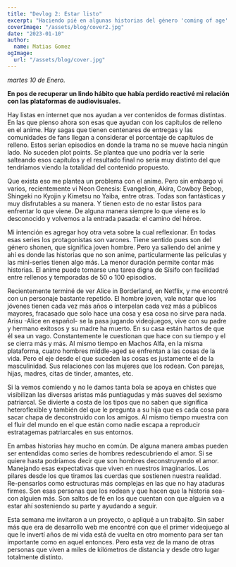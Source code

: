 ```yaml
---
title: "Devlog 2: Estar listo"
excerpt: "Haciendo pié en algunas historias del género 'coming of age' podemos pensar acerca de tirarse a la pileta en el momento menos indicado sin importar los posibles resultados."
coverImage: "/assets/blog/cover2.jpg"
date: "2023-01-10"
author:
  name: Matias Gomez
ogImage:
  url: "/assets/blog/cover.jpg"
---
```


*martes 10 de Enero.*

**En pos de recuperar un lindo hábito que había perdido reactivé mi relación con las plataformas de audiovisuales.**

Hay listas en internet que nos ayudan a ver contenidos de formas distintas. En las que pienso ahora son esas que ayudan con los capítulos de relleno en el anime. Hay sagas que tienen centenares de entregas y las comunidades de fans llegan a considerar el porcentaje de capítulos de relleno. Estos serían episodios en donde la trama no se mueve hacia ningún lado. No suceden plot points. Se plantea que uno podría ver la serie salteando esos capítulos y el resultado final no sería muy distinto del que tendríamos viendo la totalidad del contenido propuesto. 

Que exista eso me plantea un problema con el anime. Pero sin embargo vi varios, recientemente vi Neon Genesis: Evangelion, Akira, Cowboy Bebop, Shingeki no Kyojin y Kimetsu no Yaiba, entre otras. Todas son fantásticas y muy disfrutables a su manera. Y tienen esto de no estar listos para enfrentar lo que viene. De alguna manera siempre lo que viene es lo desconocido y volvemos a la entrada pasada: el camino del héroe. 

Mi intención es agregar hoy otra veta sobre la cual reflexionar. En todas esas series los protagonistas son varones. Tiene sentido pues son del género shonen, que significa joven hombre. Pero ya saliendo del anime y ahí es donde las historias que no son anime, particularmente las películas y las mini-series tienen algo más. La menor duración permite contar más historias. El anime puede tornarse una tarea digna de Sísifo con facilidad entre rellenos y temporadas de 50 o 100 episodios.

Recientemente terminé de ver Alice in Borderland, en Netflix, y me encontré con un personaje bastante repetido. El hombre joven, vale notar que los jóvenes tienen cada vez más años o interpelan cada vez más a públicos mayores, fracasado que solo hace una cosa y esa cosa no sirve para nada. Arisu -Alice en español- se la pasa jugando videojuegos, vive con su padre y hermano exitosos y su madre ha muerto. En su casa están hartos de que él sea un vago. Constantemente le cuestionan que hace con su tiempo y el se cierra más y más. Al mismo tiempo en Machos Alfa, en la misma plataforma, cuatro hombres middle-aged se enfrentan a las cosas de la vida. Pero el eje desde el que suceden las cosas es justamente el de la masculinidad. Sus relaciones con las mujeres que los rodean. Con parejas, hijas, madres, citas de tinder, amantes, etc.

Si la vemos comiendo y no le damos tanta bola se apoya en chistes que visibilizan las diversas aristas más puntiagudas y más suaves del sexismo patriarcal. Se divierte a costa de los tipos que no saben que significa heteroflexible y también del que le pregunta a su hija que es cada cosa para sacar chapa de deconstruido con los amigos. Al mismo tiempo muestra con el fluir del mundo en el que están como nadie escapa a reproducir estratagemas patriarcales en sus entornos.

En ambas historias hay mucho en común. De alguna manera ambas pueden ser entendidas como series de hombres redescubriendo el amor. Si se quiere hasta podríamos decir que son hombres deconstruyendo el amor. Manejando esas expectativas que viven en nuestros imaginarios. Los pilares desde los que tiramos las cuerdas que sostienen nuestra realidad. Re-pensarlos como estructuras más complejas en las que no hay ataduras firmes. Son esas personas que los rodean y que hacen que la historia sea-con alguien más. Son saltos de fé en los que cuentan con que alguien va a estar ahí sosteniendo su parte y ayudando a seguir. 

Esta semana me invitaron a un proyecto, o apliqué a un trabajito. Sin saber más que era de desarrollo web me encontré con que el primer videojuego al que le invertí años de mi vida está de vuelta en otro momento para ser tan importante como en aquel entonces. Pero esta vez de la mano de otras personas que viven a miles de kilómetros de distancia y desde otro lugar totalmente distinto. 
